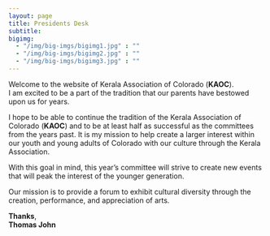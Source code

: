 ```yaml
---
layout: page
title: Presidents Desk
subtitle:
bigimg:
  - "/img/big-imgs/bigimg1.jpg" : ""
  - "/img/big-imgs/bigimg2.jpg" : ""
  - "/img/big-imgs/bigimg3.jpg" : ""
---
```

Welcome to the website of Kerala Association of Colorado (**KAOC**).  
I am excited to be a part of the tradition that our parents have bestowed upon us for years. 

I hope to be able to continue the tradition of the Kerala Association of Colorado (**KAOC**) and to be at least half as successful as the committees from the years past. It is my mission to help create a larger interest within our youth and young adults of Colorado with our culture through the Kerala Association.  

With this goal in mind, this year’s committee will strive to create new events that will peak the interest of the younger generation.

Our mission is to provide a forum to exhibit cultural diversity through the creation, performance, and appreciation of arts.

**Thanks**,  
**Thomas John**